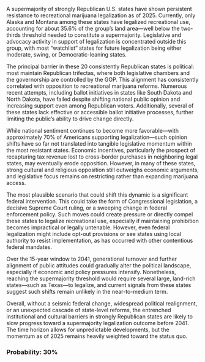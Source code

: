 A supermajority of strongly Republican U.S. states have shown persistent resistance to recreational marijuana legalization as of 2025. Currently, only Alaska and Montana among these states have legalized recreational use, accounting for about 35.6% of the group’s land area—well below the two-thirds threshold needed to constitute a supermajority. Legislative and advocacy activity in support of legalization is concentrated outside this group, with most “watchlist” states for future legalization being either moderate, swing, or Democratic-leaning states.

The principal barrier in these 20 consistently Republican states is political: most maintain Republican trifectas, where both legislative chambers and the governorship are controlled by the GOP. This alignment has consistently correlated with opposition to recreational marijuana reforms. Numerous recent attempts, including ballot initiatives in states like South Dakota and North Dakota, have failed despite shifting national public opinion and increasing support even among Republican voters. Additionally, several of these states lack effective or accessible ballot initiative processes, further limiting the public’s ability to drive change directly.

While national sentiment continues to become more favorable—with approximately 70% of Americans supporting legalization—such opinion shifts have so far not translated into tangible legislative momentum within the most resistant states. Economic incentives, particularly the prospect of recapturing tax revenue lost to cross-border purchases in neighboring legal states, may eventually erode opposition. However, in many of these states, strong cultural and religious opposition still outweighs economic arguments, and legislative focus remains on restricting rather than expanding marijuana access.

The most plausible scenario that could shift this dynamic is a significant federal intervention. This could take the form of Congressional legislation, a decisive Supreme Court ruling, or a sweeping change in federal enforcement policy. Such moves could create pressure or directly compel these states to legalize recreational use, especially if maintaining prohibition becomes impractical or legally untenable. However, even federal legalization might include opt-out provisions or see states using local authority to resist implementation, as has occurred with other contentious federal mandates.

Over the 15-year window to 2041, generational turnover and further alignment of public attitudes could gradually alter the political landscape, especially if economic and policy pressures intensify. Nonetheless, reaching the supermajority threshold would require several large, land-rich states—such as Texas—to legalize, and current signals from these states suggest such shifts remain unlikely in the near-to-medium term.

Overall, without a seismic federal change, widespread political realignment, or an unexpected cascade of state-level reforms, the entrenched institutional and cultural barriers in strongly Republican states are likely to slow progress toward a supermajority legalization outcome before 2041. The time horizon allows for unpredictable developments, but the momentum as of 2025 remains heavily weighted toward the status quo.

### Probability: 30%